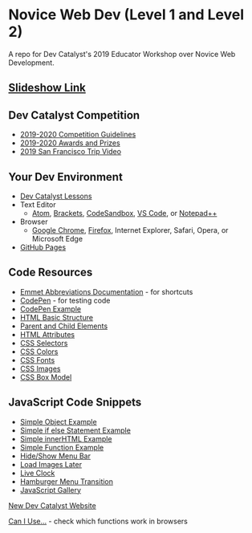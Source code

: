 # Novice Web Dev (Level 1 and Level 2)
A repo for Dev Catalyst's 2019 Educator Workshop over Novice Web Development.

## [Slideshow Link](https://docs.google.com/presentation/d/1QcYZM3fN4BWrHp--3yqaPkygZa3qn_JE4eGsDpGbJpo/edit?usp=sharing)

## Dev Catalyst Competition
- [2019-2020 Competition Guidelines](https://drive.google.com/open?id=1x4yOgbKGRqBLYWZYGYhnZhYgxZsHjK7gNg6gnU6gCxU)
- [2019-2020 Awards and Prizes](https://drive.google.com/open?id=13DjWTDpAkhNKGBeycAqeNcYogUDhYGoBLsKJjtgne5E)
- [2019 San Francisco Trip Video](https://drive.google.com/open?id=167h04rDwMOAn92zkHA0dX0Ityobq8Keh)

## Your Dev Environment
- [Dev Catalyst Lessons](https://app.devcatalyst.com/)
- Text Editor
  - [Atom](https://atom.io/), [Brackets](http://brackets.io/), [CodeSandbox](https://codesandbox.io/), [VS Code](https://code.visualstudio.com/download), or [Notepad++](https://notepad-plus-plus.org/downloads/v7.8.1/)
 - Browser
    - [Google Chrome](https://www.google.com/chrome/?brand=CHBD&gclid=CjwKCAiAzanuBRAZEiwA5yf4umGM0pune_pIKAZjclZjp50CtsuWMnA97ip9ezZz84Kh7iM69EX8rhoCa7EQAvD_BwE&gclsrc=aw.ds), [Firefox](https://www.mozilla.org/en-US/firefox/new/), Internet Explorer, Safari, Opera, or Microsoft Edge
- [GitHub Pages](https://github.com/)

## Code Resources
- [Emmet Abbreviations Documentation](https://docs.emmet.io/abbreviations/) - for shortcuts
- [CodePen](www.codepen.io) - for testing code
- [CodePen Example](https://codepen.io/DevCatalyst/pen/xMpWEa)
- [HTML Basic Structure](https://codepen.io/DevCatalyst/pen/wYLOZY)
- [Parent and Child Elements](https://codepen.io/DevCatalyst/pen/ebPgee)
- [HTML Attributes](https://codepen.io/DevCatalyst/pen/NoMLwd)
- [CSS Selectors](https://codepen.io/DevCatalyst/pen/aPxLNK)
- [CSS Colors](https://codepen.io/DevCatalyst/pen/omQbMG)
- [CSS Fonts](https://codepen.io/DevCatalyst/pen/yZQOWP)
- [CSS Images](https://codepen.io/DevCatalyst/pen/oVbxPW)
- [CSS Box Model](https://codepen.io/DevCatalyst/pen/VJRByK)

## JavaScript Code Snippets
- [Simple Object Example](https://codepen.io/ZackDinerstein/pen/jzHeD)
- [Simple if else Statement Example](https://codepen.io/thehumanscience/pen/KwEeWR)
- [Simple innerHTML Example](https://codepen.io/HowToDevCode/pen/ozbWKN)
- [Simple Function Example](https://codepen.io/aliciazaludova/pen/ELNMVJ)
- [Hide/Show Menu Bar](https://codepen.io/DevCatalyst/pen/ywVRRP)
- [Load Images Later](https://codepen.io/DevCatalyst/pen/LMKJOb)
- [Live Clock](https://codepen.io/dudleystorey/pen/unEyp)
- [Hamburger Menu Transition](https://codepen.io/DevCatalyst/pen/eborMB)
- [JavaScript Gallery](https://codepen.io/DevCatalyst/pen/OrYrjo)

[New Dev Catalyst Website](app.devcatalyst.com)

[Can I Use...](https://caniuse.com/) - check which functions work in browsers
